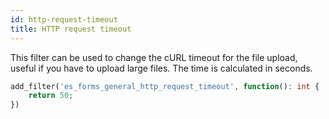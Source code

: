 ```yaml
---
id: http-request-timeout
title: HTTP request timeout
---
```


This filter can be used to change the cURL timeout for the file upload, useful if you have to upload large files. The time is calculated in seconds.

```php
add_filter('es_forms_general_http_request_timeout', function(): int {
	return 50;
})


